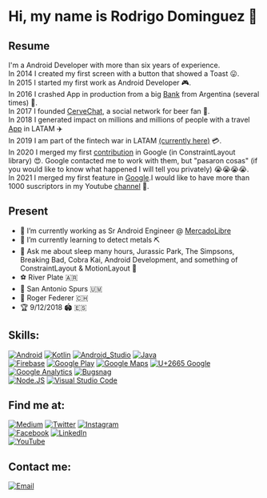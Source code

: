 # Hi, my name is Rodrigo Dominguez 👋

## Resume
I'm a Android Developer with more than six years of experience.</br>
In 2014 I created my first screen with a button that showed a Toast 😛.</br>
In 2015 I started my first work as Android Developer 🎮.</br>
In 2016 I crashed App in production from a big [Bank](https://play.google.com/store/apps/details?id=com.mosync.app_Banco_Galicia) from Argentina (several times) 🤣.</br>
In 2017 I founded [CerveChat](https://play.google.com/store/apps/details?id=com.rodrigodominguez.cervezapp), a social network for beer fan 🍻.</br>
In 2018 I generated impact on millions and millions of people with a travel [App](https://play.google.com/store/apps/details?id=com.gm.despegar) in LATAM ✈️</br>
In 2019 I am part of the fintech war in LATAM [(currently here)](https://play.google.com/store/apps/details?id=com.mercadopago.wallet) 💳.</br>
In 2020 I merged my first [contribution](https://github.com/androidx/constraintlayout/pull/39) in Google (in ConstraintLayout library) 😍. Google contacted me to work with them, but "pasaron cosas" (if you would like to know what happened I will tell you privately) 😭😭😭😭.</br>
In 2021 I merged my first feature in [Google](https://github.com/androidx/constraintlayout/pull/129).I would like to have more than 1000 suscriptors in my Youtube [channel](https://youtube.com/channel/UCBs51OPI3dU1hv9yQZ6BOHA) 🥰.</br>

## Present
- 🔭 I’m currently working as Sr Android Engineer @ [MercadoLibre](https://www.mercadolibre.com.ar)
- 🌱 I’m currently learning to detect metals ⛏
- 💬 Ask me about sleep many hours, Jurassic Park, The Simpsons, Breaking Bad, Cobra Kai, Android Development, and something of ConstraintLayout & MotionLayout 🚀
- ⚽️ River Plate 🇦🇷
- 🏀 San Antonio Spurs 🇺🇲
- 🎾 Roger Federer 🇨🇭
- 🏆 9/12/2018 🏟️ 🇪🇸


## Skills:

[![Android](https://img.shields.io/badge/Android-3DDC84?style=for-the-badge&logo=android&logoColor=white&labelColor=101010)]()
[![Kotlin](https://img.shields.io/badge/Kotlin-0095D5?style=for-the-badge&logo=kotlin&logoColor=white&labelColor=101010)]()
[![Android_Studio](https://img.shields.io/badge/Android_Studio-3DDC84?style=for-the-badge&logo=android-studio&logoColor=white&labelColor=101010)]()
[![Java](https://img.shields.io/badge/Java-007396?style=for-the-badge&logo=java&logoColor=white&labelColor=101010)]()
</br>
[![Firebase](https://img.shields.io/badge/Firebase-FFCA28?style=for-the-badge&logo=firebase&logoColor=white&labelColor=101010)]()
[![Google Play](https://img.shields.io/badge/Google_Play-414141?style=for-the-badge&logo=google%20play&logoColor=white&labelColor=101010)]()
[![Google Maps](https://img.shields.io/badge/Google_Maps-4285F4?style=for-the-badge&logo=google%20maps&logoColor=white&labelColor=101010)]()
[![U+2665 Google](https://img.shields.io/badge/❤️_Google-EC1C24?style=for-the-badge&logo=google&logoColor=white&labelColor=101010)]()
</br>
[![Google Analytics](https://img.shields.io/badge/Google_Analytics-E37400?style=for-the-badge&logo=google%20analytics&logoColor=white&labelColor=101010)]()
[![Bugsnag](https://img.shields.io/badge/Bugsnag-4949E4?style=for-the-badge&logo=bugsnag&logoColor=white&labelColor=101010)]()
</br>
[![Node.JS](https://img.shields.io/badge/Node.JS-339933?style=for-the-badge&logo=node.js&logoColor=white&labelColor=101010)]()
[![Visual Studio Code](https://img.shields.io/badge/Visual_Studio_Code-007ACC?style=for-the-badge&logo=Visual%20Studio%20Code&logoColor=white&labelColor=101010)]()

## Find me at:
[![Medium](https://img.shields.io/badge/Medium-@rodrigomartind-9146FF?style=for-the-badge&logo=medium&logoColor=white&labelColor=101010)](https://rodrigomartind.medium.com/)
[![Twitter](https://img.shields.io/badge/Twitter-@rodrigomartind-1DA1F2?style=for-the-badge&logo=twitter&logoColor=white&labelColor=101010)](https://twitter.com/RodrigoMartinD)
[![Instagram](https://img.shields.io/badge/Instagram-@rodrigomartind-E4405F?style=for-the-badge&logo=instagram&logoColor=white&labelColor=101010)](https://instagram.com/rodrigomartind)
</br>
[![Facebook](https://img.shields.io/badge/Facebook-@rodrigo.martin.dom-1877F2?style=for-the-badge&logo=facebook&logoColor=white&labelColor=101010)](https://facebook.com/Rodrigo.Martin.Dom)
[![LinkedIn](https://img.shields.io/badge/LinkedIn-Rodrigo_Dominguez-0077B5?style=for-the-badge&logo=linkedin&logoColor=white&labelColor=101010)](https://www.linkedin.com/in/rodrigo-martin-dominguez-463b5a33/)
</br>
[![YouTube](https://img.shields.io/badge/YouTube-Hermanos_Binarios-FF0000?style=for-the-badge&logo=youtube&logoColor=white&labelColor=101010)](https://www.youtube.com/channel/UCBs51OPI3dU1hv9yQZ6BOHA)





## Contact me:
[![Email](https://img.shields.io/badge/rodrigomartind@gmail.com-my_personal_email-EC5252?style=for-the-badge&logo=gmail&logoColor=white&labelColor=101010)](mailto:rodrigomartind@gmail.com)
